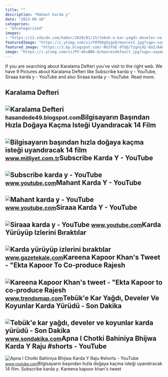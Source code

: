 ```yaml
---
title: ""
description: "Mahant karda y"
date: "2023-09-18"
categories:
- "Uncategorized"
images:
- "https://i2.sdacdn.com/haber/2020/01/15/tebuk-e-kar-yagdi-develer-ve-koyunlar-karda-y-12819202_local_sd.jpg"
featuredImage: "https://i.ytimg.com/vi/F0TK8gXygoQ/maxres2.jpg?sqp=-oaymwEoCIAKENAF8quKqQMcGADwAQH4AbYIgAKAD4oCDAgAEAEYGyATKH8wDw==&amp;rs=AOn4CLDFSEN1-7Dj585syiuhqHgT2iaQnw"
featured_image: "https://3.bp.blogspot.com/-NG3fGE-9TGQ/TzgnLHZ-0aI/AAAAAAAAF_8/RmO-J-1q_QQ/s1600/Karda+Yürümek......jpg"
image: "https://i.ytimg.com/vi/PV-mkvBB6-Q/maxresdefault.jpg?sqp=-oaymwEoCIAKENAF8quKqQMcGADwAQH4Ac4FgAKACooCDAgAEAEYZSBZKFUwDw==&amp;rs=AOn4CLAcuMsKi9QHMVXXHNCn4HQ0cvQsRQ"
---
```


If you are searching about Karalama Defteri you've visit to the right web. We have 9 Pictures about Karalama Defteri like Subscribe karda y - YouTube, Siraaa karda y - YouTube and also Siraaa karda y - YouTube. Read more:

Karalama Defteri
----------------

 ![Karalama Defteri](https://3.bp.blogspot.com/-NG3fGE-9TGQ/TzgnLHZ-0aI/AAAAAAAAF_8/RmO-J-1q_QQ/s1600/Karda+Yürümek......jpg) <small>hasandede49.blogspot.com</small>Bilgisayarın Başından Hızla Doğaya Kaçma Isteği Uyandıracak 14 Film
-------------------------------------------------------------------

 ![Bilgisayarın başından hızla doğaya kaçma isteği uyandıracak 14 film](https://i.milliyet.com.tr/OnedioGallery/Detail/2017/03/21/3155tvJ8VMq45_Snow-Walker-2.JPG) <small>www.milliyet.com.tr</small>Subscribe Karda Y - YouTube
---------------------------

 ![Subscribe karda y - YouTube](https://i.ytimg.com/vi/F0TK8gXygoQ/maxres2.jpg?sqp=-oaymwEoCIAKENAF8quKqQMcGADwAQH4AbYIgAKAD4oCDAgAEAEYGyATKH8wDw==&rs=AOn4CLDFSEN1-7Dj585syiuhqHgT2iaQnw) <small>www.youtube.com</small>Mahant Karda Y - YouTube
------------------------

 ![Mahant karda y - YouTube](https://i.ytimg.com/vi/6SKQesLFWZI/maxres2.jpg?sqp=-oaymwEoCIAKENAF8quKqQMcGADwAQH4Ac4FgAKACooCDAgAEAEYXyBfKF8wDw==&rs=AOn4CLBGaJQbIulaHWyXRQAnHTIkgTzo9w) <small>www.youtube.com</small>Siraaa Karda Y - YouTube
------------------------

 ![Siraaa karda y - YouTube](https://i.ytimg.com/vi/l0-eX7U-KX8/maxresdefault.jpg?sqp=-oaymwEmCIAKENAF8quKqQMa8AEB-AGUA4AC0AWKAgwIABABGE8gQSh_MA8=&rs=AOn4CLDeTSwGaqOT3vrbwrTRDZoPBHS5GA) <small>www.youtube.com</small>Karda Yürüyüp Izlerini Bıraktılar
---------------------------------

 ![Karda yürüyüp izlerini bıraktılar](https://www.gazetekale.com/storage/postimg/2017/01/karda-yürüyüp.jpg) <small>www.gazetekale.com</small>Kareena Kapoor Khan's Tweet - "Ekta Kapoor To Co-produce Rajesh
---------------------------------------------------------------

 ![Kareena Kapoor Khan's tweet - "Ekta Kapoor to co-produce Rajesh](https://pbs.twimg.com/media/Fcyada8X0AANSFu.jpg) <small>www.trendsmap.com</small>Tebük'e Kar Yağdı, Develer Ve Koyunlar Karda Yürüdü - Son Dakika
----------------------------------------------------------------

 ![Tebük'e kar yağdı, develer ve koyunlar karda yürüdü - Son Dakika](https://i2.sdacdn.com/haber/2020/01/15/tebuk-e-kar-yagdi-develer-ve-koyunlar-karda-y-12819202_local_sd.jpg) <small>www.sondakika.com</small>Apna I Chotki Bahiniya Bhijwa Karda Y Raju #shorts - YouTube
------------------------------------------------------------

 ![Apna I Chotki Bahiniya Bhijwa Karda Y Raju #shorts - YouTube](https://i.ytimg.com/vi/PV-mkvBB6-Q/maxresdefault.jpg?sqp=-oaymwEoCIAKENAF8quKqQMcGADwAQH4Ac4FgAKACooCDAgAEAEYZSBZKFUwDw==&rs=AOn4CLAcuMsKi9QHMVXXHNCn4HQ0cvQsRQ) <small>www.youtube.com</small>Bilgisayarın başından hızla doğaya kaçma isteği uyandıracak 14 film. Subscribe karda y. Kareena kapoor khan's tweet
